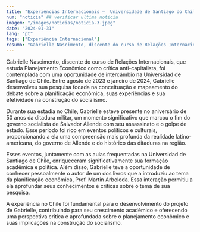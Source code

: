 ```yaml
---
title: "Experiências Internacionais –  Universidade de Santiago do Chile"
num: "noticia" ## verificar ultima noticia
imagem: "/images/noticias/noticia-3.jpeg"
date: "2024-01-31"
lang: "pt"
tags: ["Experiência Internacional"]
resumo: "Gabrielle Nascimento, discente do curso de Relações Internacionais, desenvolveu pesquisa na Universidade de Santiago do Chile."
---
```


Gabrielle Nascimento, discente do curso de Relações Internacionais, que estuda Planejamento Econômico como crítica anti-capitalista, foi contemplada com uma oportunidade de intercâmbio na Universidad de Santiago de Chile. Entre agosto de 2023 e janeiro de 2024, Gabrielle desenvolveu sua pesquisa focada na conceituação e mapeamento do debate sobre a planificação econômica, suas experiências e sua efetividade na construção do socialismo.

Durante sua estadia no Chile, Gabrielle esteve presente no aniversário de 50 anos da ditadura militar, um momento significativo que marcou o fim do governo socialista de Salvador Allende com seu assassinato e o golpe de estado. Esse período foi rico em eventos políticos e culturais, proporcionando a ela uma compreensão mais profunda da realidade latino-americana, do governo de Allende e do histórico das ditaduras na região.

Esses eventos, juntamente com as aulas frequentadas na Universidad de Santiago de Chile, enriqueceram significativamente sua formação acadêmica e política. Além disso, Gabrielle teve a oportunidade de conhecer pessoalmente o autor de um dos livros que a introduziu ao tema da planificação econômica, Prof. Martin Arboleda. Essa interação permitiu a ela aprofundar seus conhecimentos e críticas sobre o tema de sua pesquisa.

A experiência no Chile foi fundamental para o desenvolvimento do projeto de Gabrielle, contribuindo para seu crescimento acadêmico e oferecendo uma perspectiva crítica e aprofundada sobre o planejamento econômico e suas implicações na construção do socialismo.

